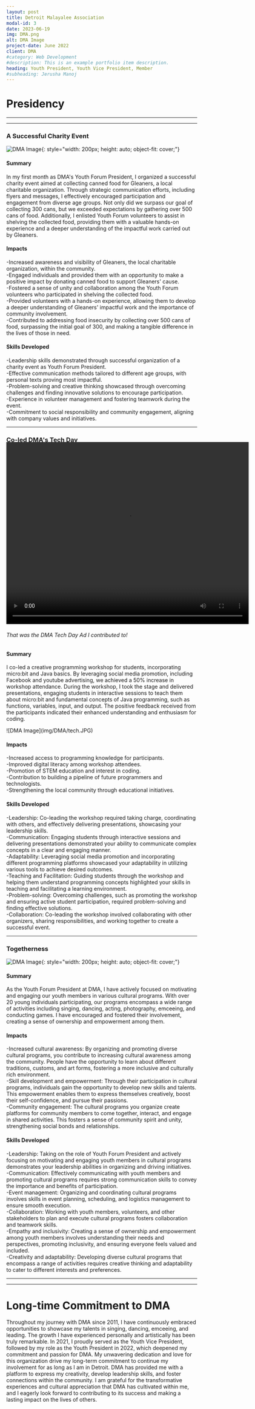 ```yaml
---
layout: post
title: Detroit Malayalee Association
modal-id: 3
date: 2023-06-19
img: DMA.png
alt: DMA Image
project-date: June 2022
client: DMA
#category: Web Development
#description: This is an example portfolio item description.
heading: Youth President, Youth Vice President, Member
#subheading: Jerusha Manoj
---
```

# Presidency
---
---
### A Successful Charity Event
![DMA Image](img/DMA/cans.JPG){: style="width: 200px; height: auto; object-fit: cover;"}

#### Summary
<p>In my first month as DMA's Youth Forum President, I organized a successful charity event aimed at collecting canned food for Gleaners, a local charitable organization. Through strategic communication efforts, including flyers and messages, I effectively encouraged participation and engagement from diverse age groups. Not only did we surpass our goal of collecting 300 cans, but we exceeded expectations by gathering over 500 cans of food. Additionally, I enlisted Youth Forum volunteers to assist in shelving the collected food, providing them with a valuable hands-on experience and a deeper understanding of the impactful work carried out by Gleaners.</p>

#### Impacts
<p>-Increased awareness and visibility of Gleaners, the local charitable organization, within the community.<br>
-Engaged individuals and provided them with an opportunity to make a positive impact by donating canned food to support Gleaners' cause.<br>
-Fostered a sense of unity and collaboration among the Youth Forum volunteers who participated in shelving the collected food.<br>
-Provided volunteers with a hands-on experience, allowing them to develop a deeper understanding of Gleaners' impactful work and the importance of community involvement.<br>
-Contributed to addressing food insecurity by collecting over 500 cans of food, surpassing the initial goal of 300, and making a tangible difference in the lives of those in need.<br></p>

#### Skills Developed
<p>-Leadership skills demonstrated through successful organization of a charity event as Youth Forum President.<br>
-Effective communication methods tailored to different age groups, with personal texts proving most impactful.<br>
-Problem-solving and creative thinking showcased through overcoming challenges and finding innovative solutions to encourage participation.<br>
-Experience in volunteer management and fostering teamwork during the event.<br>
-Commitment to social responsibility and community engagement, aligning with company values and initiatives.<br></p>

---
<style>
.video-container {
    margin-top: -20px;
}
</style>

### Co-led DMA's Tech Day

<div class="video-container">
    <video width="640" height="480" controls>
        <source src="img/TechDay.mp4" type="video/mp4">
        Your browser does not support the video tag.
    </video>
</div>

###### That was the DMA Tech Day Ad I contributed to!

#### Summary
<p>I co-led a creative programming workshop for students, incorporating micro:bit and Java basics. By leveraging social media promotion, including Facebook and youtube advertising, we achieved a 50% increase in workshop attendance. During the workshop, I took the stage and delivered presentations, engaging students in interactive sessions to teach them about micro:bit and fundamental concepts of Java programming, such as functions, variables, input, and output. The positive feedback received from the participants indicated their enhanced understanding and enthusiasm for coding.</p>
![DMA Image](img/DMA/tech.JPG)

#### Impacts
<p>-Increased access to programming knowledge for participants.<br>
-Improved digital literacy among workshop attendees.<br>
-Promotion of STEM education and interest in coding.<br>
-Contribution to building a pipeline of future programmers and technologists.<br>
-Strengthening the local community through educational initiatives.<br></p>

#### Skills Developed
<p>-Leadership: Co-leading the workshop required taking charge, coordinating with others, and effectively delivering presentations, showcasing your leadership skills.<br>
-Communication: Engaging students through interactive sessions and delivering presentations demonstrated your ability to communicate complex concepts in a clear and engaging manner.<br>
-Adaptability: Leveraging social media promotion and incorporating different programming platforms showcased your adaptability in utilizing various tools to achieve desired outcomes.<br>
-Teaching and Facilitation: Guiding students through the workshop and helping them understand programming concepts highlighted your skills in teaching and facilitating a learning environment.<br>
-Problem-solving: Overcoming challenges, such as promoting the workshop and ensuring active student participation, required problem-solving and finding effective solutions.<br>
-Collaboration: Co-leading the workshop involved collaborating with other organizers, sharing responsibilities, and working together to create a successful event.<br></p>

---
### Togetherness
![DMA Image](img/DMA/picnic.JPG){: style="width: 200px; height: auto; object-fit: cover;"}
#### Summary
<p>As the Youth Forum President at DMA, I have actively focused on motivating and engaging our youth members in various cultural programs. With over 20 young individuals participating, our programs encompass a wide range of activities including singing, dancing, acting, photography, emceeing, and conducting games. I have encouraged and fostered their involvement, creating a sense of ownership and empowerment among them.</p>

#### Impacts
<p>-Increased cultural awareness: By organizing and promoting diverse cultural programs, you contribute to increasing cultural awareness among the community. People have the opportunity to learn about different traditions, customs, and art forms, fostering a more inclusive and culturally rich environment.<br>
-Skill development and empowerment: Through their participation in cultural programs, individuals gain the opportunity to develop new skills and talents. This empowerment enables them to express themselves creatively, boost their self-confidence, and pursue their passions.<br>
-Community engagement: The cultural programs you organize create platforms for community members to come together, interact, and engage in shared activities. This fosters a sense of community spirit and unity, strengthening social bonds and relationships.<br></p>

#### Skills Developed
<p>-Leadership: Taking on the role of Youth Forum President and actively focusing on motivating and engaging youth members in cultural programs demonstrates your leadership abilities in organizing and driving initiatives.<br>
-Communication: Effectively communicating with youth members and promoting cultural programs requires strong communication skills to convey the importance and benefits of participation.<br>
-Event management: Organizing and coordinating cultural programs involves skills in event planning, scheduling, and logistics management to ensure smooth execution.<br>
-Collaboration: Working with youth members, volunteers, and other stakeholders to plan and execute cultural programs fosters collaboration and teamwork skills.<br>
-Empathy and inclusivity: Creating a sense of ownership and empowerment among youth members involves understanding their needs and perspectives, promoting inclusivity, and ensuring everyone feels valued and included.<br>
-Creativity and adaptability: Developing diverse cultural programs that encompass a range of activities requires creative thinking and adaptability to cater to different interests and preferences.<br></p>

---
---

# Long-time Commitment to DMA

<p>Throughout my journey with DMA since 2011, I have continuously embraced opportunities to showcase my talents in singing, dancing, emceeing, and leading. The growth I have experienced personally and artistically has been truly remarkable. In 2021, I proudly served as the Youth Vice President, followed by my role as the Youth President in 2022, which deepened my commitment and passion for DMA. My unwavering dedication and love for this organization drive my long-term commitment to continue my involvement for as long as I am in Detroit. DMA has provided me with a platform to express my creativity, develop leadership skills, and foster connections within the community. I am grateful for the transformative experiences and cultural appreciation that DMA has cultivated within me, and I eagerly look forward to contributing to its success and making a lasting impact on the lives of others.</p>
